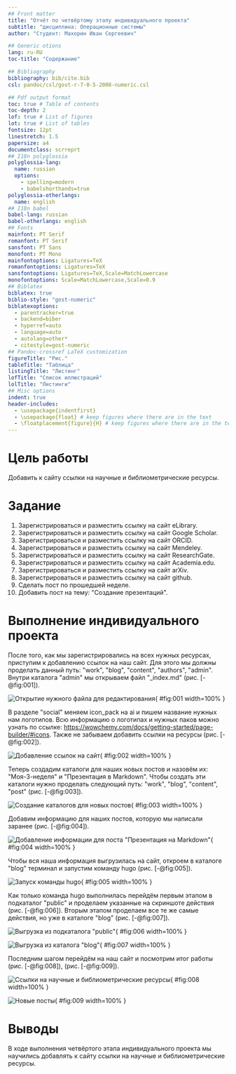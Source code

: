 ```yaml
---
## Front matter
title: "Отчёт по четвёртому этапу индивидуального проекта"
subtitle: "дисциплина: Операционные системы"
author: "Студент: Махорин Иван Сергеевич"

## Generic otions
lang: ru-RU
toc-title: "Содержание"

## Bibliography
bibliography: bib/cite.bib
csl: pandoc/csl/gost-r-7-0-5-2008-numeric.csl

## Pdf output format
toc: true # Table of contents
toc-depth: 2
lof: true # List of figures
lot: true # List of tables
fontsize: 12pt
linestretch: 1.5
papersize: a4
documentclass: scrreprt
## I18n polyglossia
polyglossia-lang:
  name: russian
  options:
	- spelling=modern
	- babelshorthands=true
polyglossia-otherlangs:
  name: english
## I18n babel
babel-lang: russian
babel-otherlangs: english
## Fonts
mainfont: PT Serif
romanfont: PT Serif
sansfont: PT Sans
monofont: PT Mono
mainfontoptions: Ligatures=TeX
romanfontoptions: Ligatures=TeX
sansfontoptions: Ligatures=TeX,Scale=MatchLowercase
monofontoptions: Scale=MatchLowercase,Scale=0.9
## Biblatex
biblatex: true
biblio-style: "gost-numeric"
biblatexoptions:
  - parentracker=true
  - backend=biber
  - hyperref=auto
  - language=auto
  - autolang=other*
  - citestyle=gost-numeric
## Pandoc-crossref LaTeX customization
figureTitle: "Рис."
tableTitle: "Таблица"
listingTitle: "Листинг"
lofTitle: "Список иллюстраций"
lolTitle: "Листинги"
## Misc options
indent: true
header-includes:
  - \usepackage{indentfirst}
  - \usepackage{float} # keep figures where there are in the text
  - \floatplacement{figure}{H} # keep figures where there are in the text
---
```


# Цель работы

Добавить к сайту ссылки на научные и библиометрические ресурсы.

# Задание

1. Зарегистрироваться и разместить ссылку на сайт eLibrary.
2. Зарегистрироваться и разместить ссылку на сайт Google Scholar.
3. Зарегистрироваться и разместить ссылку на сайт ORCID.
4. Зарегистрироваться и разместить ссылку на сайт Mendeley.
6. Зарегистрироваться и разместить ссылку на сайт ResearchGate.
7. Зарегистрироваться и разместить ссылку на сайт Academia.edu.
8. Зарегистрироваться и разместить ссылку на сайт arXiv.
9. Зарегистрироваться и разместить ссылку на сайт github.
10. Сделать пост по прошедшей неделе.
11. Добавить пост на тему: "Создание презентаций".

# Выполнение индивидуального проекта

После того, как мы зарегистрировались на всех нужных ресурсах, приступим к добавлению ссылок на наш сайт. Для этого мы должны проделать данный путь: "work", "blog", "content", "authors", "admin". Внутри каталога "admin" мы открываем файл "_index.md" (рис. [-@fig:001]).

![Открытие нужного файла для редактирования](image/1.png){ #fig:001 width=100% }

В разделе "social" меняем icon_pack на ai и пишем название нужных нам логотипов. Всю информацию о логотипах и нужных паков можно узнать по ссылке: https://wowchemy.com/docs/getting-started/page-builder/#icons. Также не забываем добавить ссылки на ресурсы (рис. [-@fig:002]).

![Добавление ссылок на сайт](image/2.png){ #fig:002 width=100% }

Теперь создадим каталоги для наших новых постов и назовём их: "Моя-3-неделя" и "Презентация в Markdown". Чтобы создать эти каталоги нужно проделать следующий путь: "work", "blog", "content", "post" (рис. [-@fig:003]).

![Создание каталогов для новых постов](image/3.png){ #fig:003 width=100% }

Добавим информацию для наших постов, которую мы написали заранее (рис. [-@fig:004]).

![Добавление информации для поста "Презентация на Markdown"](image/4.png){ #fig:004 width=100% }

Чтобы вся наша информация выгрузилась на сайт, откроем в каталоге "blog" терминал и запустим команду hugo (рис. [-@fig:005]).

![Запуск команды hugo](image/5.png){ #fig:005 width=100% }

Как только команда hugo выполнилась перейдём первым этапом в подкаталог "public" и проделаем указанные на скриншоте действия (рис. [-@fig:006]). Вторым этапом проделаем все те же самые действия, но уже в каталоге "blog" (рис. [-@fig:007]).

![Выгрузка из подкаталога "public"](image/6.png){ #fig:006 width=100% }
	
![Выгрузка из каталога "blog"](image/7.png){ #fig:007 width=100% }

Последним шагом перейдём на наш сайт и посмотрим итог работы (рис. [-@fig:008]), (рис. [-@fig:009]).

![Ссылки на научные и библиометрические ресурсы](image/8.png){ #fig:008 width=100% }

![Новые посты](image/9.png){ #fig:009 width=100% }

# Выводы

В ходе выполнения четвёртого этапа индивидуального проекта мы научились добавлять к сайту ссылки на научные и библиометрические ресурсы.
